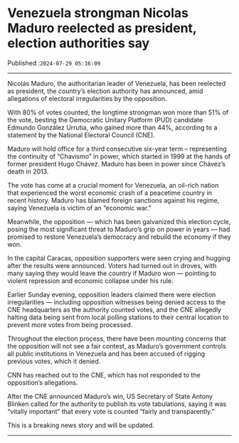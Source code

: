 # Venezuela strongman Nicolas Maduro reelected as president, election authorities say

Published :`2024-07-29 05:16:09`

---

Nicolás Maduro, the authoritarian leader of Venezuela, has been reelected as president, the country’s election authority has announced, amid allegations of electoral irregularities by the opposition.

With 80% of votes counted, the longtime strongman won more than 51% of the vote, besting the Democratic Unitary Platform (PUD) candidate Edmundo González Urrutia, who gained more than 44%, according to a statement by the National Electoral Council (CNE).

Maduro will hold office for a third consecutive six-year term – representing the continuity of “Chavismo” in power, which started in 1999 at the hands of former president Hugo Chávez. Maduro has been in power since Chávez’s death in 2013.

The vote has come at a crucial moment for Venezuela, an oil-rich nation that experienced the worst economic crash of a peacetime country in recent history. Maduro has blamed foreign sanctions against his regime, saying Venezuela is victim of an “economic war.”

Meanwhile, the opposition — which has been galvanized this election cycle, posing the most significant threat to Maduro’s grip on power in years — had promised to restore Venezuela’s democracy and rebuild the economy if they won.

In the capital Caracas, opposition supporters were seen crying and hugging after the results were announced. Voters had turned out in droves, with many saying they would leave the country if Maduro won — pointing to violent repression and economic collapse under his rule.

Earlier Sunday evening, opposition leaders claimed there were election irregularities — including opposition witnesses being denied access to the CNE headquarters as the authority counted votes, and the CNE allegedly halting data being sent from local polling stations to their central location to prevent more votes from being processed.

Throughout the election process, there have been mounting concerns that the opposition will not see a fair contest, as Maduro’s government controls all public institutions in Venezuela and has been accused of rigging previous votes, which it denied.

CNN has reached out to the CNE, which has not responded to the opposition’s allegations.

After the CNE announced Maduro’s win, US Secretary of State Antony Blinken called for the authority to publish its vote tabulations, saying it was “vitally important” that every vote is counted “fairly and transparently.”

This is a breaking news story and will be updated.

---


